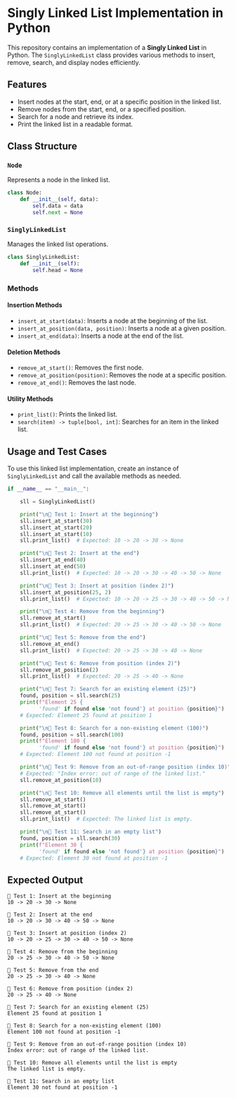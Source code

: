 # Singly Linked List Implementation in Python

This repository contains an implementation of a **Singly Linked List** in Python. The `SinglyLinkedList` class provides various methods to insert, remove, search, and display nodes efficiently.

## Features
- Insert nodes at the start, end, or at a specific position in the linked list.
- Remove nodes from the start, end, or a specified position.
- Search for a node and retrieve its index.
- Print the linked list in a readable format.

## Class Structure
### `Node`
Represents a node in the linked list.
```python
class Node:
    def __init__(self, data):
        self.data = data
        self.next = None
```

### `SinglyLinkedList`
Manages the linked list operations.
```python
class SinglyLinkedList:
    def __init__(self):
        self.head = None
```

### Methods
#### Insertion Methods
- `insert_at_start(data)`: Inserts a node at the beginning of the list.
- `insert_at_position(data, position)`: Inserts a node at a given position.
- `insert_at_end(data)`: Inserts a node at the end of the list.

#### Deletion Methods
- `remove_at_start()`: Removes the first node.
- `remove_at_position(position)`: Removes the node at a specific position.
- `remove_at_end()`: Removes the last node.

#### Utility Methods
- `print_list()`: Prints the linked list.
- `search(item) -> tuple[bool, int]`: Searches for an item in the linked list.

## Usage and Test Cases
To use this linked list implementation, create an instance of `SinglyLinkedList` and call the available methods as needed.

```python
if __name__ == "__main__":

    sll = SinglyLinkedList()

    print("\n🔹 Test 1: Insert at the beginning")
    sll.insert_at_start(30)
    sll.insert_at_start(20)
    sll.insert_at_start(10)
    sll.print_list()  # Expected: 10 -> 20 -> 30 -> None

    print("\n🔹 Test 2: Insert at the end")
    sll.insert_at_end(40)
    sll.insert_at_end(50)
    sll.print_list()  # Expected: 10 -> 20 -> 30 -> 40 -> 50 -> None

    print("\n🔹 Test 3: Insert at position (index 2)")
    sll.insert_at_position(25, 2)
    sll.print_list()  # Expected: 10 -> 20 -> 25 -> 30 -> 40 -> 50 -> None

    print("\n🔹 Test 4: Remove from the beginning")
    sll.remove_at_start()
    sll.print_list()  # Expected: 20 -> 25 -> 30 -> 40 -> 50 -> None

    print("\n🔹 Test 5: Remove from the end")
    sll.remove_at_end()
    sll.print_list()  # Expected: 20 -> 25 -> 30 -> 40 -> None

    print("\n🔹 Test 6: Remove from position (index 2)")
    sll.remove_at_position(2)
    sll.print_list()  # Expected: 20 -> 25 -> 40 -> None

    print("\n🔹 Test 7: Search for an existing element (25)")
    found, position = sll.search(25)
    print(f"Element 25 {
          'found' if found else 'not found'} at position {position}")
    # Expected: Element 25 found at position 1

    print("\n🔹 Test 8: Search for a non-existing element (100)")
    found, position = sll.search(100)
    print(f"Element 100 {
          'found' if found else 'not found'} at position {position}")
    # Expected: Element 100 not found at position -1

    print("\n🔹 Test 9: Remove from an out-of-range position (index 10)")
    # Expected: "Index error: out of range of the linked list."
    sll.remove_at_position(10)

    print("\n🔹 Test 10: Remove all elements until the list is empty")
    sll.remove_at_start()
    sll.remove_at_start()
    sll.remove_at_start()
    sll.print_list()  # Expected: The linked list is empty.

    print("\n🔹 Test 11: Search in an empty list")
    found, position = sll.search(30)
    print(f"Element 30 {
          'found' if found else 'not found'} at position {position}")
    # Expected: Element 30 not found at position -1
```

## Expected Output
```
🔹 Test 1: Insert at the beginning
10 -> 20 -> 30 -> None

🔹 Test 2: Insert at the end
10 -> 20 -> 30 -> 40 -> 50 -> None      

🔹 Test 3: Insert at position (index 2) 
10 -> 20 -> 25 -> 30 -> 40 -> 50 -> None

🔹 Test 4: Remove from the beginning    
20 -> 25 -> 30 -> 40 -> 50 -> None

🔹 Test 5: Remove from the end
20 -> 25 -> 30 -> 40 -> None

🔹 Test 6: Remove from position (index 2)
20 -> 25 -> 40 -> None

🔹 Test 7: Search for an existing element (25)
Element 25 found at position 1

🔹 Test 8: Search for a non-existing element (100)
Element 100 not found at position -1

🔹 Test 9: Remove from an out-of-range position (index 10)
Index error: out of range of the linked list.

🔹 Test 10: Remove all elements until the list is empty
The linked list is empty.

🔹 Test 11: Search in an empty list
Element 30 not found at position -1
```
